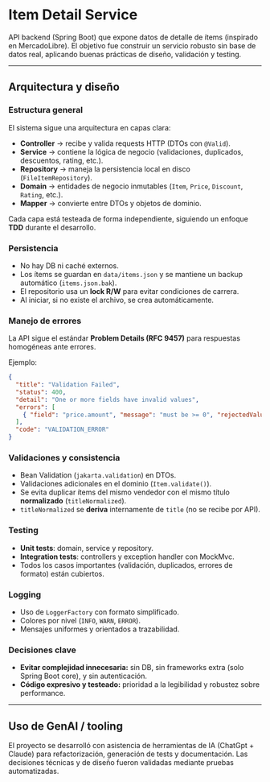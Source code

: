 # Item Detail Service

API backend (Spring Boot) que expone datos de detalle de ítems (inspirado en MercadoLibre). El objetivo fue construir un servicio robusto sin base de datos real, aplicando buenas prácticas de diseño, validación y testing.

---

## Arquitectura y diseño

### Estructura general
El sistema sigue una arquitectura en capas clara:

- **Controller** → recibe y valida requests HTTP (DTOs con `@Valid`).
- **Service** → contiene la lógica de negocio (validaciones, duplicados, descuentos, rating, etc.).
- **Repository** → maneja la persistencia local en disco (`FileItemRepository`).
- **Domain** → entidades de negocio inmutables (`Item`, `Price`, `Discount`, `Rating`, etc.).
- **Mapper** → convierte entre DTOs y objetos de dominio.

Cada capa está testeada de forma independiente, siguiendo un enfoque **TDD** durante el desarrollo.

### Persistencia
- No hay DB ni caché externos.
- Los ítems se guardan en `data/items.json` y se mantiene un backup automático (`items.json.bak`).
- El repositorio usa un **lock R/W** para evitar condiciones de carrera.
- Al iniciar, si no existe el archivo, se crea automáticamente.

### Manejo de errores
La API sigue el estándar **Problem Details (RFC 9457)** para respuestas homogéneas ante errores.

Ejemplo:
```json
{
  "title": "Validation Failed",
  "status": 400,
  "detail": "One or more fields have invalid values",
  "errors": [
    { "field": "price.amount", "message": "must be >= 0", "rejectedValue": -10.00 }
  ],
  "code": "VALIDATION_ERROR"
}
```

### Validaciones y consistencia
- Bean Validation (`jakarta.validation`) en DTOs.
- Validaciones adicionales en el dominio (`Item.validate()`).
- Se evita duplicar ítems del mismo vendedor con el mismo título **normalizado** (`titleNormalized`).
- `titleNormalized` se **deriva** internamente de `title` (no se recibe por API).

### Testing
- **Unit tests**: domain, service y repository.
- **Integration tests**: controllers y exception handler con MockMvc.
- Todos los casos importantes (validación, duplicados, errores de formato) están cubiertos.

### Logging
- Uso de `LoggerFactory` con formato simplificado.
- Colores por nivel (`INFO`, `WARN`, `ERROR`).
- Mensajes uniformes y orientados a trazabilidad.

### Decisiones clave
- **Evitar complejidad innecesaria:** sin DB, sin frameworks extra (solo Spring Boot core), y sin autenticación.
- **Código expresivo y testeado:** prioridad a la legibilidad y robustez sobre performance.

---

## Uso de GenAI / tooling
El proyecto se desarrolló con asistencia de herramientas de IA (ChatGpt + Claude) para refactorización, generación de tests y documentación. Las decisiones técnicas y de diseño fueron validadas mediante pruebas automatizadas.
